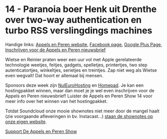 # 14 - Paranoia boer Henk uit Drenthe over two-way authentication en turbo RSS verslingdings machines

<p>Handige links: <a href="http://aepp.nl/" target="_blank">Appels en Peren website</a>, <a href="https://www.facebook.com/pages/Appels-en-Peren/173191566109607" target="_blank">Facebook page</a>, <a href="https://plus.google.com/115552985997142505126" target="_blank">Google Plus Page</a>, <a href="http://aepp.nl/nieuwsbrief" target="_blank">Inschrijven voor de Appels en Peren nieuwsbrief</a></p>

<p>Wietse en Reinier praten weer een uur vol met Apple gerelateerde technologie weetjes, feitjes, gadgets, spelletjes, printertjes, two step autenticatortjes, winkeltjes, serietjes en treintjes. Zap niet weg als Wietse even wegvalt! Dat hoort er allemaal bij mensen.</p>

<p>Sponsors deze week zijn <a href="http://nuleurohosting.nl/" target="_blank">NulEuroHosting</a> en <a href="http://homepad.nl/" target="_blank">Homepad</a>. Je kan een hostingpakket winnen, maar dan moet je je wel even inschrijven voor de Appels en Peren nieuwsbrief! Luister de Appels en Peren Show 14 voor meer info over het winnen van het hostingpakket.</p>

<p>Totdat Soundcloud onze mooie shownotes niet meer door de mangel haalt (zie voorgaande afleveringen in bv. Instacast…) <a href="http://aepp.nl/post/13511872515/14-paranoia-boer-henk-uit-drenthe-over-two-way" target="_blank">staan de shownotes op onze eigen website</a>.</p><p><a href="https://www.patreon.com/appelsenperenshow" rel="payment">Support De Appels en Peren Show</a></p>